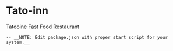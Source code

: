 # Tato-inn


Tatooine Fast Food Restaurant

	-- __NOTE: Edit package.json with proper start script for your system.__

